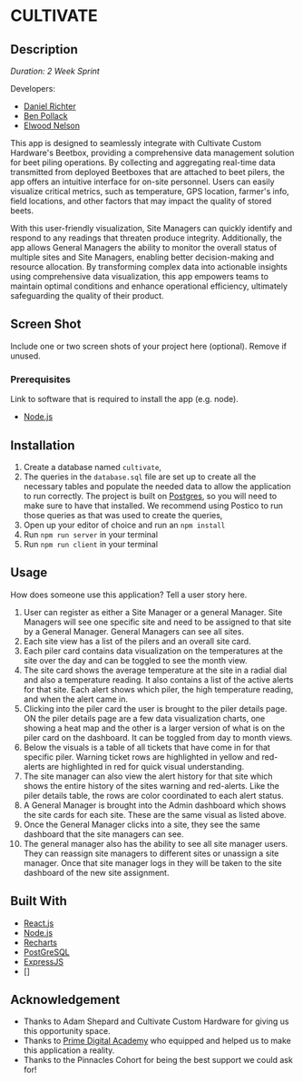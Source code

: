 # CULTIVATE

## Description

_Duration: 2 Week Sprint_

Developers:
- [Daniel Richter](https://www.github.com/danielmrichter)
- [Ben Pollack](https://www.github.com/bpol87)
- [Elwood Nelson](https://www.github.com/mntokijabe)

This app is designed to seamlessly integrate with Cultivate Custom Hardware's Beetbox, providing a comprehensive data management solution for beet piling operations. By collecting and aggregating real-time data transmitted from deployed Beetboxes that are attached to beet pilers, the app offers an intuitive interface for on-site personnel. Users can easily visualize critical metrics, such as temperature, GPS location, farmer's info, field locations, and other factors that may impact the quality of stored beets.

With this user-friendly visualization, Site Managers can quickly identify and respond to any readings that threaten produce integrity. Additionally, the app allows General Managers the ability to monitor the overall status of multiple sites and Site Managers, enabling better decision-making and resource allocation. By transforming complex data into actionable insights using comprehensive data visualization, this app empowers teams to maintain optimal conditions and enhance operational efficiency, ultimately safeguarding the quality of their product.


## Screen Shot

Include one or two screen shots of your project here (optional). Remove if unused.

### Prerequisites

Link to software that is required to install the app (e.g. node).

- [Node.js](https://nodejs.org/en/)

## Installation

1. Create a database named `cultivate`,
2. The queries in the `database.sql` file are set up to create all the necessary tables and populate the needed data to allow the application to run correctly. The project is built on [Postgres](https://www.postgresql.org/download/), so you will need to make sure to have that installed. We recommend using Postico to run those queries as that was used to create the queries, 
3. Open up your editor of choice and run an `npm install`
4. Run `npm run server` in your terminal
5. Run `npm run client` in your terminal

## Usage
How does someone use this application? Tell a user story here.

1. User can register as either a Site Manager or a general Manager. Site Managers will see one specific site and need to be assigned to that site by a General Manager. General Managers can see all sites.
2. Each site view has a list of the pilers and an overall site card.
3. Each piler card contains data visualization on the temperatures at the site over the day and can be toggled to see the month view.
4. The site card shows the average temperature at the site in a radial dial and also a temperature reading. It also contains a list of the active alerts for that site. Each alert shows which piler, the high temperature reading, and when the alert came in. 
5. Clicking into the piler card the user is brought to the piler details page. ON the piler details page are a few data visualization charts, one showing a heat map and the other is a larger version of what is on the piler card on the dashboard. It can be toggled from day to month views. 
6. Below the visuals is a table of all tickets that have come in for that specific piler. Warning ticket rows are highlighted in yellow and red-alerts are highlighted in red for quick visual understanding.
7. The site manager can also view the alert history for that site which shows the entire history of the sites warning and red-alerts. Like the piler details table, the rows are color coordinated to each alert status.
8. A General Manager is brought into the Admin dashboard which shows the site cards for each site. These are the same visual as listed above. 
9. Once the General Manager clicks into a site, they see the same dashboard that the site managers can see. 
10. The general manager also has the ability to see all site manager users. They can reassign site managers to different sites or unassign a site manager. Once that site manager logs in they will be taken to the site dashboard of the new site assignment. 

## Built With

- [React.js](https://react.dev/)
- [Node.js](https://nodejs.org/en)
- [Recharts](https://recharts.org/en-US)
- [PostGreSQL](https://www.postgresql.org/)
- [ExpressJS](https://expressjs.com/)
- []

## Acknowledgement
- Thanks to Adam Shepard and Cultivate Custom Hardware for giving us this opportunity space.
- Thanks to [Prime Digital Academy](www.primeacademy.io) who equipped and helped us to make this application a reality.
- Thanks to the Pinnacles Cohort for being the best support we could ask for!
